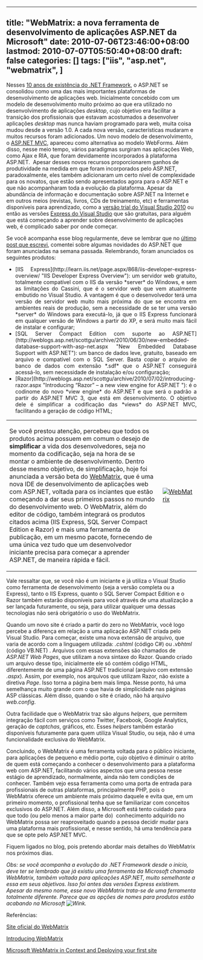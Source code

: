 
---
title: "WebMatrix: a nova ferramenta de desenvolvimento de aplicações ASP.NET da Microsoft"
date: 2010-07-06T23:46:00+08:00
lastmod: 2010-07-07T05:50:40+08:00
draft: false
categories: []
tags: ["iis", "asp.net", "webmatrix", ]
---


Nesses [10 anos de existência do .NET Framework](http://reddevnews.com/articles/2010/06/28/happy-bithday-dotnet-framework.aspx "Happy Birthday .NET Framework!"), o ASP.NET se consolidou como uma das mais importantes plataformas de desenvolvimento de aplicações web. Inicialmente concebido com um modelo de desenvolvimento muito próximo ao que era utilizado no desenvolvimento de aplicações *desktop*, cujo objetivo era facilitar a transição dos profissionais que estavam acostumados a desenvolver aplicações *desktop* mas nunca haviam programado para web, muita coisa mudou desde a versão 1.0. A cada nova versão, características mudaram e muitos recursos foram adicionados. Um novo modelo de desenvolvimento, o [ASP.NET MVC](/blog/post/2008/01/13/Desvendando-o-ASPNET-MVC-Framework.aspx "Desvendando o ASP.NET MVC Framework"), apareceu como alternativa ao modelo WebForms. Além disso, nesse meio tempo, vários paradigmas surgiram nas aplicações Web, como Ajax e RIA, que foram devidamente incorporados à plataforma ASP.NET.  Apesar desses novos recursos proporcionarem ganhos de produtividade na medida em que foram incorporados pelo ASP.NET, paradoxalmente, eles também adicionaram um certo nível de complexidade para os novatos, que estão sendo apresentados agora para o ASP.NET e que não acompanharam toda a evolução da plataforma. Apesar da abundância de informação e documentação sobre ASP.NET na Internet e em outros meios (revistas, livros, CDs de treinamento, etc) e ferramentas disponíveis para aprendizado, como a [versão trial do Visual Studio 2010](http://www.microsoft.com/downloads/details.aspx?familyid=5414E4C0-C1F8-473E-8E9D-A1A7BE786141&displaylang=en "Microsoft Visual Studio 2010 Professional Trial - ISO") ou então as versões [Express do Visual Studio](http://www.microsoft.com/express/downloads/ "Visual Studio 2010 Express") que são gratuitas, para alguém que está começando a aprender sobre desenvolvimento de aplicações web, é complicado saber por onde começar.

Se você acompanha esse blog regularmente, deve se lembrar que no [último post que escrevi](/blog/post/2010/07/04/Aconteceu-no-Twitter-23-270610-a-030710.aspx "Aconteceu no Twitter 23 - 27/06/10 a 03/07/10"), comentei sobre algumas novidades do ASP.NET que foram anunciadas na semana passada. Relembrando, foram anunciados os seguintes produtos:

*   <div style="text-align: justify;">[IIS Express](http://learn.iis.net/page.aspx/868/iis-developer-express-overview/ "IIS Developer Express Overview"): um servidor web gratuito, totalmente compatível com o IIS da versão *server* do Windows, e sem as limitações do Cassini, que é o servidor web que vem atualmente embutido no Visual Studio. A vantagem é que o desenvolvedor terá uma versão de servidor web muito mais próxima do que se encontra em ambientes reais de produção, sem a necessidade de se ter uma versão *server* do Windows para executá-lo, já que o IIS Express funcionará em qualquer versão de Windows a partir do XP, e será muito mais fácil de instalar e configurar;</div>

*   <div style="text-align: justify;">[SQL Server Compact Edition com suporte ao ASP.NET](http://weblogs.asp.net/scottgu/archive/2010/06/30/new-embedded-database-support-with-asp-net.aspx "New Embedded Database Support with ASP.NET"): um banco de dados leve, gratuito, baseado em arquivo e compatível com o SQL Server. Basta copiar o arquivo de banco de dados com extensão *.sdf* que o ASP.NET conseguirá acessá-lo, sem necessidade de instalação e/ou configuração;</div>

*   <div style="text-align: justify;">[Razor](http://weblogs.asp.net/scottgu/archive/2010/07/02/introducing-razor.aspx "Introducing “Razor” – a new view engine for ASP.NET "): é o codinome do novo *view engine* do ASP.NET e que será o padrão a partir do ASP.NET MVC 3, que está em desenvolvimento. O objetivo dele é simplificar a codificação das *views* do ASP.NET MVC, facilitando a geração de código HTML;</div>




<table border="0">
<tbody>
<tr>
<td>


Se você prestou atenção, percebeu que todos os produtos acima possuem em comum o desejo de **simplificar** a vida dos desenvolvedores, seja no momento da codificação, seja na hora de se montar o ambiente de desenvolvimento. Dentro desse mesmo objetivo, de simplificação, hoje foi anunciada a versão beta do [WebMatrix](http://www.microsoft.com/web/webmatrix/ "WebMatrix"), que é uma nova IDE de desenvolvimento de aplicações web com ASP.NET, voltada para os inciantes que estão começando a dar seus primeiros passos no mundo do desenvolvimento web. O WebMatrix, além do editor de código, também integrará os produtos citados acima (IIS Express, SQL Server Compact Edition e Razor) e mais uma ferramenta de publicação, em um mesmo pacote, fornecendo de uma única vez tudo que um desenvolvedor iniciante precisa para começar a aprender ASP.NET, de maneira rápida e fácil.

</td>
<td>


[![WebMatrix](/img/2010%2f7%2fwebx-brand.png)](http://www.microsoft.com/web/webmatrix/ "WebMatrix")

</td>
</tr>
</tbody>
</table>


Vale ressaltar que, se você não é um iniciante e já utiliza o Visual Studio como ferramenta de desenvolvimento (seja a versão completa ou a Express), tanto o IIS Express, quanto o SQL Server Compact Edition e o Razor também estarão disponíveis para você através de uma atualização a ser lançada futuramente, ou seja, para utilizar qualquer uma dessas tecnologias não será obrigatório o uso do WebMatrix.

Quando um novo site é criado a partir do zero no WebMatrix, você logo percebe a diferença em relação a uma aplicação ASP.NET criada pelo Visual Studio. Para começar, existe uma nova extensão de arquivo, que varia de acordo com a linguagem utilizada: *.cshtml* (código C#) ou *.vbhtml* (código VB.NET) . Arquivos com essas extensões são chamados de *ASP.NET Web Pages*, que utilizam a nova sintaxe do Razor. Quando criado um arquivo desse tipo, inicialmente ele só contém código HTML, diferentemente de uma página ASP.NET tradicional (arquivo com extensão *.aspx*). Assim, por exemplo, nos arquivos que utilizam Razor, não existe a diretiva *Page*. Isso torna a página bem mais limpa. Nesse ponto, há uma semelhança muito grande com o que havia de simplicidade nas páginas ASP clássicas. Além disso, quando o site é criado, não há arquivo *web.config*.

Outra facilidade que o WebMatrix traz são alguns *helpers*, que permitem integração fácil com serviços como Twitter, Facebook, Google Analytics, geração de *captchas*, gráficos, etc. Esses *helpers* também estarão disponíveis futuramente para quem utiliza Visual Studio, ou seja, não é uma funcionalidade exclusiva do WebMatrix.

Concluindo, o WebMatrix é uma ferramenta voltada para o público iniciante, para aplicações de pequeno e médio porte, cujo objetivo é diminuir o atrito de quem está começando a conhecer o desenvolvimento para a plataforma web com ASP.NET, facilitando vários aspectos que uma pessoa nesse estágio de aprendizado, normalmente, ainda não tem condições de conhecer. Também vejo essa ferramenta como uma porta de entrada para profissionais de outras plataformas, principalmente PHP, pois o WebMatrix oferece um ambiente mais próximo daquele e evita que, em um primeiro momento, o profissional tenha que se familiarizar com conceitos exclusivos do ASP.NET. Além disso, a Microsoft está tento cuidado para que todo (ou pelo menos a maior parte do)  conhecimento adquirido no WebMatrix possa ser reaproveitado quando a pessoa decidir mudar para uma plataforma mais profissional, e nesse sentido, há uma tendência para que se opte pelo ASP.NET MVC.

Fiquem ligados no blog, pois pretendo abordar mais detalhes do WebMatrix nos próximos dias.

*Obs: se você acompanha a evolução do .NET Framework desde o início, deve ter se lembrado que já existiu uma ferramenta da Microsoft chamada WebMatrix, também voltada para aplicações ASP.NET, muito semelhante a essa em seus objetivos. Isso foi antes das versões Express existirem. Apesar do mesmo nome, esse novo WebMatrix trata-se de uma ferramenta totalmente diferente. Parece que as opções de nomes para produtos estão acabando na Microsoft ![Wink](http://oneda.mvps.org/blog/editors/tiny_mce3/plugins/emotions/img/smiley-wink.gif "Wink").*

Referências:

[Site oficial do WebMatrix](http://www.microsoft.com/web/webmatrix/)

[Introducing WebMatrix](http://weblogs.asp.net/scottgu/archive/2010/07/06/introducing-webmatrix.aspx)

[Microsoft WebMatrix in Context and Deploying your first site](http://www.hanselman.com/blog/MicrosoftWebMatrixInContextAndDeployingYourFirstSite.aspx)

